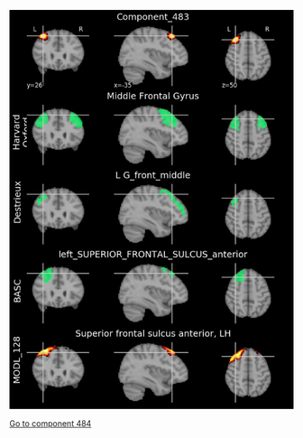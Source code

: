 


![483](preliminary/483.jpg "Component 483")

[Go to component 484](https://parietal-inria.github.io/MODL_atlas/1024/484 "Component 484")